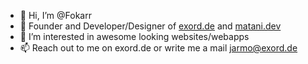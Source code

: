 - 👋 Hi, I’m @Fokarr
- 🤖 Founder and Developer/Designer of [exord.de](https://exord.de) and [matani.dev](https://matani.dev)
- 👀 I’m interested in awesome looking websites/webapps
- 📫 Reach out to me on exord.de or write me a mail jarmo@exord.de



<!---
Fokarr/Fokarr is a ✨ special ✨ repository because its `README.md` (this file) appears on your GitHub profile.
You can click the Preview link to take a look at your changes.
--->
